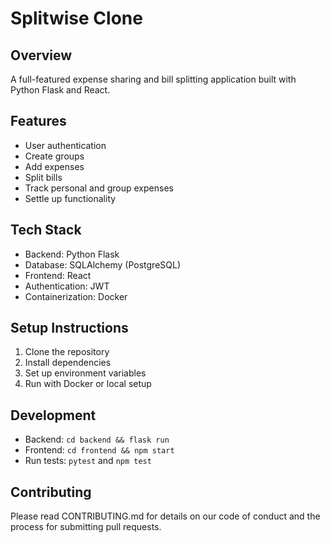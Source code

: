 # Splitwise Clone

## Overview
A full-featured expense sharing and bill splitting application built with Python Flask and React.

## Features
- User authentication
- Create groups
- Add expenses
- Split bills
- Track personal and group expenses
- Settle up functionality

## Tech Stack
- Backend: Python Flask
- Database: SQLAlchemy (PostgreSQL)
- Frontend: React
- Authentication: JWT
- Containerization: Docker

## Setup Instructions
1. Clone the repository
2. Install dependencies
3. Set up environment variables
4. Run with Docker or local setup

## Development
- Backend: `cd backend && flask run`
- Frontend: `cd frontend && npm start`
- Run tests: `pytest` and `npm test`

## Contributing
Please read CONTRIBUTING.md for details on our code of conduct and the process for submitting pull requests.
